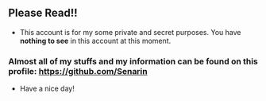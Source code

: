 ## Please Read!!
* This account is for my some private and secret purposes. You have **nothing to see** in this account at this moment.

### Almost all of my stuffs and my information can be found on this profile: https://github.com/Senarin
* Have a nice day!
